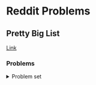 # Reddit Problems
## Pretty Big List
[Link](https://www.reddit.com/r/cscareerquestions/comments/20ahfq/heres_a_pretty_big_list_of_programming_interview/)
### Problems
<details>
  <summary> Problem set</summary>
  <ul>
    <li>Most frequent integer in array (<code>mostFrequentInt()</code>)</li>
  </ul>
</details>
